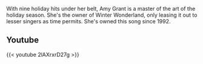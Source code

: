 With nine holiday hits under her belt, Amy Grant is a master of the art of the holiday season.  She's the owner of Winter Wonderland, only leasing it out to lesser singers as time permits. She's owned this song since 1992.
## Youtube

{{< youtube 2lAXrxrD27g >}}